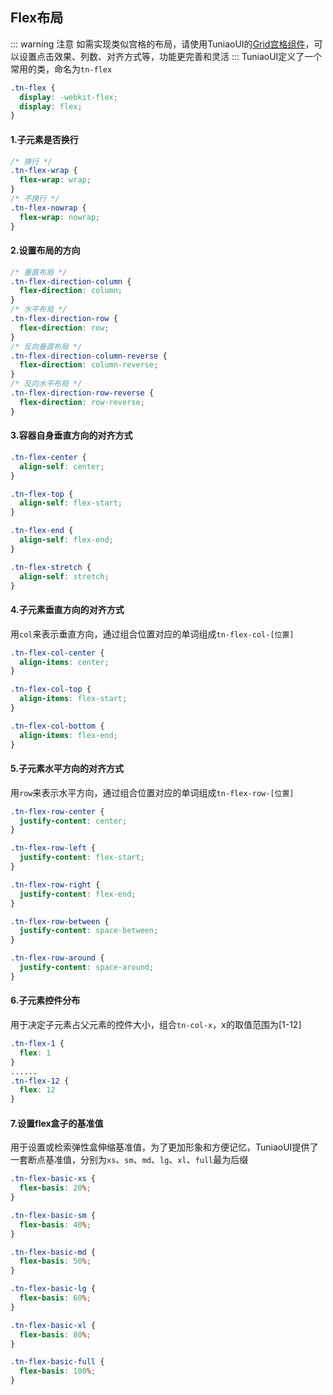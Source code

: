 ## Flex布局 
<demo-model url="/basicPage/flex-layout/flex-layout"></demo-model>
::: warning 注意
如需实现类似宫格的布局，请使用TuniaoUI的[Grid宫格组件](grid.md)，可以设置点击效果、列数、对齐方式等，功能更完善和灵活
:::
TuniaoUI定义了一个常用的类，命名为`tn-flex`

```css
.tn-flex {
  display: -webkit-flex;
  display: flex;
}
```

#### 1.子元素是否换行

```css
/* 换行 */
.tn-flex-wrap {
  flex-wrap: wrap;
}
/* 不换行 */
.tn-flex-nowrap {
  flex-wrap: nowrap;
}
```

#### 2.设置布局的方向

```css
/* 垂直布局 */
.tn-flex-direction-column {
  flex-direction: column;
}
/* 水平布局 */
.tn-flex-direction-row {
  flex-direction: row;
}
/* 反向垂直布局 */
.tn-flex-direction-column-reverse {
  flex-direction: column-reverse;
}
/* 反向水平布局 */
.tn-flex-direction-row-reverse {
  flex-direction: row-reverse;
}
```

#### 3.容器自身垂直方向的对齐方式

```css
.tn-flex-center {
  align-self: center;
}

.tn-flex-top {
  align-self: flex-start;
}

.tn-flex-end {
  align-self: flex-end;
}

.tn-flex-stretch {
  align-self: stretch;
}
```

#### 4.子元素垂直方向的对齐方式

用`col`来表示垂直方向，通过组合位置对应的单词组成`tn-flex-col-[位置]`

```css
.tn-flex-col-center {
  align-items: center;
}

.tn-flex-col-top {
  align-items: flex-start;
}

.tn-flex-col-bottom {
  align-items: flex-end;
}
```

#### 5.子元素水平方向的对齐方式

用`row`来表示水平方向，通过组合位置对应的单词组成`tn-flex-row-[位置]`

```css
.tn-flex-row-center {
  justify-content: center;
}

.tn-flex-row-left {
  justify-content: flex-start;
}

.tn-flex-row-right {
  justify-content: flex-end;
}

.tn-flex-row-between {
  justify-content: space-between;
}

.tn-flex-row-around {
  justify-content: space-around;
}
```

#### 6.子元素控件分布

用于决定子元素占父元素的控件大小，组合`tn-col-x`，x的取值范围为[1-12]

```css
.tn-flex-1 {
  flex: 1
}
......
.tn-flex-12 {
  flex: 12
}
```

#### 7.设置flex盒子的基准值

用于设置或检索弹性盒伸缩基准值，为了更加形象和方便记忆，TuniaoUI提供了一套断点基准值，分别为`xs`、`sm`、`md`、`lg`、`xl`、`full`最为后缀

```css
.tn-flex-basic-xs {
  flex-basis: 20%;
}

.tn-flex-basic-sm {
  flex-basis: 40%;
}

.tn-flex-basic-md {
  flex-basis: 50%;
}

.tn-flex-basic-lg {
  flex-basis: 60%;
}

.tn-flex-basic-xl {
  flex-basis: 80%;
}

.tn-flex-basic-full {
  flex-basis: 100%;
}
```
